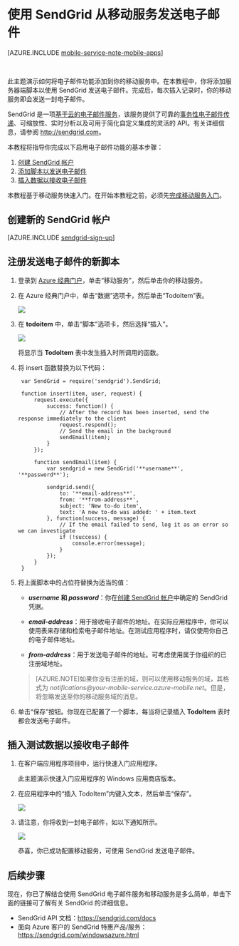 <properties 
	pageTitle="使用 SendGrid 发送电子邮件 | Microsoft Azure" 
	description="了解如何使用 SendGrid 服务从 Azure 移动服务应用程序发送电子邮件。" 
	services="mobile-services" 
	documentationCenter="" 
	authors="Erikre" 
	manager="sendgrid" 
	editor=""/>

<tags 
	ms.service="mobile-services" 
	ms.date="11/30/2015" 
	wacn.date="01/29/2016"/>


# 使用 SendGrid 从移动服务发送电子邮件

[AZURE.INCLUDE [mobile-service-note-mobile-apps](../includes/mobile-services-note-mobile-apps.md)]

&nbsp;


此主题演示如何将电子邮件功能添加到你的移动服务中。在本教程中，你将添加服务器端脚本以使用 SendGrid 发送电子邮件。完成后，每次插入记录时，你的移动服务即会发送一封电子邮件。

SendGrid 是一项[基于云的电子邮件服务]，该服务提供了可靠的[事务性电子邮件传递]、可缩放性、实时分析以及可用于简化自定义集成的灵活的 API。有关详细信息，请参阅 <http://sendgrid.com>。

本教程将指导你完成以下启用电子邮件功能的基本步骤：

1. [创建 SendGrid 帐户]
2. [添加脚本以发送电子邮件]
3. [插入数据以接收电子邮件]

本教程基于移动服务快速入门。在开始本教程之前，必须先[完成移动服务入门]。

## <a name="sign-up"></a>创建新的 SendGrid 帐户

[AZURE.INCLUDE [sendgrid-sign-up](../includes/sendgrid-sign-up.md)]

## <a name="add-script"></a>注册发送电子邮件的新脚本

1. 登录到 [Azure 经典门户]，单击“移动服务”，然后单击你的移动服务。

2. 在 Azure 经典门户中，单击“数据”选项卡，然后单击“TodoItem”表。

	![][1]

3. 在 **todoitem** 中，单击“脚本”选项卡，然后选择“插入”。
   
	![][2]

	将显示当 **TodoItem** 表中发生插入时所调用的函数。

4. 将 insert 函数替换为以下代码：

        var SendGrid = require('sendgrid').SendGrid;
        
        function insert(item, user, request) {    
            request.execute({
                success: function() {
                    // After the record has been inserted, send the response immediately to the client
                    request.respond();
                    // Send the email in the background
                    sendEmail(item);
                }
            });

            function sendEmail(item) {
                var sendgrid = new SendGrid('**username**', '**password**');       
                
                sendgrid.send({
                    to: '**email-address**',
                    from: '**from-address**',
                    subject: 'New to-do item',
                    text: 'A new to-do was added: ' + item.text
                }, function(success, message) {
                    // If the email failed to send, log it as an error so we can investigate
                    if (!success) {
                        console.error(message);
                    }
                });
            }
        }

5. 将上面脚本中的占位符替换为适当的值：

	- **_username_ 和 _password_**：你在[创建 SendGrid 帐户]中确定的 SendGrid 凭据。

	- **_email-address_**：用于接收电子邮件的地址。在实际应用程序中，你可以使用表来存储和检索电子邮件地址。在测试应用程序时，请仅使用你自己的电子邮件地址。

	- **_from-address_**：用于发送电子邮件的地址。可考虑使用属于你组织的已注册域地址。

     >[AZURE.NOTE]如果你没有注册的域，则可以使用移动服务的域，其格式为 *notifications@_your-mobile-service_.azure-mobile.net*。但是，将忽略发送至你的移动服务域的消息。

6. 单击“保存”按钮。你现在已配置了一个脚本，每当将记录插入 **TodoItem** 表时都会发送电子邮件。

## <a name="insert-data"></a>插入测试数据以接收电子邮件

1. 在客户端应用程序项目中，运行快速入门应用程序。 

	此主题演示快速入门应用程序的 Windows 应用商店版本。

2. 在应用程序中的“插入 TodoItem”内键入文本，然后单击“保存”。

	![][3]

3. 请注意，你将收到一封电子邮件，如以下通知所示。

	![][4]

	恭喜，你已成功配置移动服务，可使用 SendGrid 发送电子邮件。

## <a name="nextsteps"></a>后续步骤

现在，你已了解结合使用 SendGrid 电子邮件服务和移动服务是多么简单，单击下面的链接可了解有关 SendGrid 的详细信息。

-   SendGrid API 文档：<https://sendgrid.com/docs>
-   面向 Azure 客户的 SendGrid 特惠产品/服务：<https://sendgrid.com/windowsazure.html>

<!-- Anchors. -->
[创建 SendGrid 帐户]: #sign-up
[添加脚本以发送电子邮件]: #add-script
[插入数据以接收电子邮件]: #insert-data

<!-- Images. -->
[1]: ./media/store-sendgrid-mobile-services-send-email-scripts/mobile-portal-data-tables.png
[2]: ./media/store-sendgrid-mobile-services-send-email-scripts/mobile-insert-script-push2.png
[3]: ./media/store-sendgrid-mobile-services-send-email-scripts/mobile-quickstart-push1.png
[4]: ./media/store-sendgrid-mobile-services-send-email-scripts/mobile-receive-email.png

<!-- URLs. -->
[完成移动服务入门]: /documentation/articles/mobile-services-javascript-backend-windows-store-dotnet-get-started/
[sign up page]: https://sendgrid.com/windowsazure.html
[Multiple User Credentials page]: https://sendgrid.com/credentials
[Azure 经典门户]: https://manage.windowsazure.cn/
[基于云的电子邮件服务]: https://sendgrid.com/email-solutions
[事务性电子邮件传递]: https://sendgrid.com/transactional-email

 

<!---HONumber=Mooncake_0118_2016-->